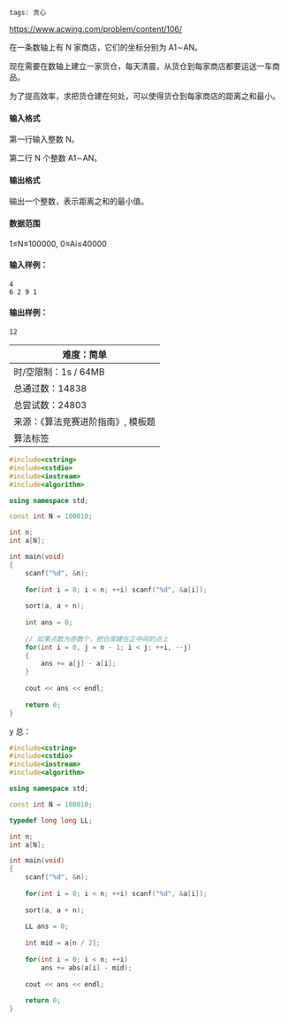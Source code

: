 ```
tags: 贪心
```



https://www.acwing.com/problem/content/106/



在一条数轴上有 N 家商店，它们的坐标分别为 A1∼AN。

现在需要在数轴上建立一家货仓，每天清晨，从货仓到每家商店都要运送一车商品。

为了提高效率，求把货仓建在何处，可以使得货仓到每家商店的距离之和最小。

#### 输入格式

第一行输入整数 N。

第二行 N 个整数 A1∼AN。

#### 输出格式

输出一个整数，表示距离之和的最小值。

#### 数据范围

1≤N≤100000,
0≤Ai≤40000

#### 输入样例：

```
4
6 2 9 1
```

#### 输出样例：

```
12
```

| 难度：**简单**                     |
| ---------------------------------- |
| 时/空限制：1s / 64MB               |
| 总通过数：14838                    |
| 总尝试数：24803                    |
| 来源：《算法竞赛进阶指南》, 模板题 |
| 算法标签                           |



```cpp
#include<cstring>
#include<cstdio>
#include<iostream>
#include<algorithm>

using namespace std;

const int N = 100010;

int n;
int a[N];

int main(void)
{
    scanf("%d", &n);
    
    for(int i = 0; i < n; ++i) scanf("%d", &a[i]);
    
    sort(a, a + n);
    
    int ans = 0;
    
    // 如果点数为奇数个，把仓库建在正中间的点上
    for(int i = 0, j = n - 1; i < j; ++i, --j)
    {
        ans += a[j] - a[i];
    }
    
    cout << ans << endl;
    
    return 0;
}
```

y 总：

```cpp
#include<cstring>
#include<cstdio>
#include<iostream>
#include<algorithm>

using namespace std;

const int N = 100010;

typedef long long LL;

int n;
int a[N];

int main(void)
{
    scanf("%d", &n);
    
    for(int i = 0; i < n; ++i) scanf("%d", &a[i]);
    
    sort(a, a + n);
    
    LL ans = 0;
    
    int mid = a[n / 2];
    
    for(int i = 0; i < n; ++i)
        ans += abs(a[i] - mid);
    
    cout << ans << endl;
    
    return 0;
}
```

